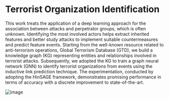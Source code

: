 # Terrorist Organization Identification
This work treats the application of a deep learning approach for the association between attacks and perpetrator groups, which is often unknown. Identifying the most involved actors helps extract inherited features and better study attacks to implement suitable countermeasures and predict feature events. Starting from the well-known resource related to anti-terrorism operations, Global Terrorism Database (GTD), we build a knowledge graph (KG) representing entities and relationships involved
in terrorist attacks. Subsequently, we adopted the KG to train a graph neural network (GNN) to identify terrorist organizations from events using the inductive link prediction technique. The experimentation, conducted by adopting the HinSAGE framework, demonstrates promising performance in terms of accuracy with a discrete
improvement to state-of-the-art.


![image](https://user-images.githubusercontent.com/8441544/216295820-5eb59eb9-d573-4b6c-87ea-585b0daab00a.png)
